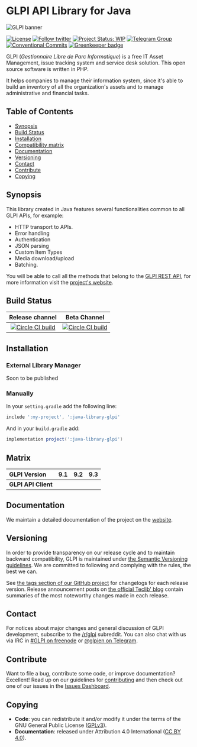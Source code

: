 # GLPI API Library for Java

![GLPI banner](https://user-images.githubusercontent.com/29282308/31666160-8ad74b1a-b34b-11e7-839b-043255af4f58.png)

[![License](https://img.shields.io/github/license/glpi-project/java-library-glpi.svg?&label=License)](https://github.com/glpi-project/java-library-glpi/blob/develop/LICENSE.md)
[![Follow twitter](https://img.shields.io/twitter/follow/GLPI_PROJECT.svg?style=social&label=Twitter&style=flat-square)](https://twitter.com/GLPI_PROJECT)
[![Project Status: WIP](http://www.repostatus.org/badges/latest/wip.svg)](http://www.repostatus.org/)
[![Telegram Group](https://img.shields.io/badge/Telegram-Group-blue.svg)](https://t.me/glpien)
[![Conventional Commits](https://img.shields.io/badge/Conventional%20Commits-1.0.0-yellow.svg)](https://conventionalcommits.org)
[![Greenkeeper badge](https://badges.greenkeeper.io/glpi-project/java-library-glpi.svg)](https://greenkeeper.io/)

GLPI (_Gestionnaire Libre de Parc Informatique_) is a free IT Asset Management, issue tracking system and service desk solution. This open source software is written in PHP.

It helps companies to manage their information system, since it's able to build an inventory of all the organization's assets and to manage administrative and financial tasks.

## Table of Contents

* [Synopsis](#synopsis)
* [Build Status](#build-status)
* [Installation](#installation)
* [Compatibility matrix](#matrix)
* [Documentation](#documentation)
* [Versioning](#versioning)
* [Contact](#contact)
* [Contribute](#contribute)
* [Copying](#copying)

## Synopsis

This library created in Java features several functionalities common to all GLPI APIs, for example:

* HTTP transport to APIs.
* Error handling
* Authentication
* JSON parsing
* Custom Item Types
* Media download/upload
* Batching.

You will be able to call all the methods that belong to the [GLPI REST API](https://github.com/glpi-project/glpi/blob/master/apirest.md), for more information visit the [project's website](https://glpi-project.github.io/java-library-glpi/).

## Build Status

|**Release channel**|Beta Channel|
|:---:|:---:|
|[![Circle CI build](https://circleci.com/gh/glpi-project/java-library-glpi/tree/master.svg?style=svg)](https://circleci.com/gh/glpi-project/java-library-glpi/tree/master)|[![Circle CI build](https://circleci.com/gh/glpi-project/java-library-glpi/tree/develop.svg?style=svg)](https://circleci.com/gh/glpi-project/java-library-glpi/tree/develop)|

## Installation

### External Library Manager

Soon to be published

<!-- #### Maven

```xml
<dependency>
  <groupId>org.glpi</groupId>
  <artifactId>api</artifactId>
  <version>1.0.0</version>
  <type>pom</type>
</dependency>
```

#### Gradle

```groovy
compile 'org.glpi:api:1.0.0'
```

#### Apache Ivy

```
<dependency org='org.glpi' name='api' rev='0.1.0'>
  <artifact name='api' ext='pom' ></artifact>
</dependency>
```

You can also find us on [**Bintray repository**](https://bintray.com/flyve-mdm/). -->

### Manually

In your ```setting.gradle``` add the following line:

```groovy
include ':my-project', ':java-library-glpi'
```

And in your ```build.gradle``` add:

```groovy
implementation project(':java-library-glpi')
```

## Matrix

|**GLPI Version**|9.1|9.2|9.3|
|:----|----|----|----|
|**GLPI API Client**||||

## Documentation

We maintain a detailed documentation of the project on the [website](https://glpi-project.github.io/java-library-glpi/).

## Versioning

In order to provide transparency on our release cycle and to maintain backward compatibility, GLPI is maintained under [the Semantic Versioning guidelines](http://semver.org/). We are committed to following and complying with the rules, the best we can.

See [the tags section of our GitHub project](https://github.com/glpi-project/java-library-glpi/tags) for changelogs for each release version. Release announcement posts on [the official Teclib' blog](http://www.teclib-edition.com/en/communities/blog-posts/) contain summaries of the most noteworthy changes made in each release.

## Contact

For notices about major changes and general discussion of GLPI development, subscribe to the [/r/glpi](http://www.reddit.com/r/glpi) subreddit.
You can also chat with us via IRC in [#GLPI on freenode](http://webchat.freenode.net/?channels=GLPI) or [@glpien on Telegram](https://t.me/glpien).

## Contribute

Want to file a bug, contribute some code, or improve documentation? Excellent! Read up on our
guidelines for [contributing](./CONTRIBUTING.md) and then check out one of our issues in the [Issues Dashboard](https://github.com/glpi-project/java-library-glpi/issues).

## Copying

* **Code**: you can redistribute it and/or modify
    it under the terms of the GNU General Public License ([GPLv3](https://www.gnu.org/licenses/gpl-3.0.en.html)).
* **Documentation**: released under Attribution 4.0 International ([CC BY 4.0](https://creativecommons.org/licenses/by/4.0/)).

